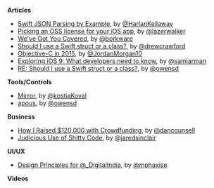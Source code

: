 **Articles**

* [Swift JSON Parsing by Example](http://harlankellaway.com/blog/2015/07/05/swift-json-parsing-by-example/), by [@HarlanKellaway](https://twitter.com/HarlanKellaway)
* [Picking an OSS license for your iOS app](http://blog.lazerwalker.com/cortado/2015/07/05/open-source-licenses.html), by [@lazerwalker](https://twitter.com/lazerwalker)
* [We've Got You Covered](https://www.bignerdranch.com/blog/weve-got-you-covered/), by [@borkware](https://twitter.com/borkware)
* [Should I use a Swift struct or a class?](http://faq.sealedabstract.com/structs_or_classes/), by [@drewcrawford](https://twitter.com/drewcrawford)
* [Objective-C in 2015](https://medium.com/the-traveled-ios-developers-guide/objective-c-in-2015-3cb7dab3690c), by [@JordanMorgan10](https://twitter.com/JordanMorgan10)
* [Exploring iOS 9: What developers need to know](http://insights.carnivalmobile.com/exploring-ios-9/), by [@samjarman](https://twitter.com/samjarman)
* [RE: Should I use a Swift struct or a class?](http://owensd.io/2015/07/05/re-struct-or-class.html), by [@owensd](https://twitter.com/owensd)

**Tools/Controls**

* [Mirror](https://github.com/kostiakoval/Mirror), by [@kostiaKoval](https://twitter.com/kostiaKoval)
* [apous](https://github.com/owensd/apous), by [@owensd](https://twitter.com/owensd)

**Business**

* [How I Raised $120,000 with Crowdfunding](http://dancounsell.com/articles/how-i-raised-120000-dollars-with-crowdfunding), by [@dancounsell](https://twitter.com/dancounsell)
* [Judicious Use of Shitty Code](http://blog.jaredsinclair.com/post/123277602945/judicious-use-of-shitty-code), by [@jaredsinclair](https://twitter.com/jaredsinclair)

**UI/UX**

* [Design Principles for @_DigitalIndia](https://medium.com/ux-for-india/design-principles-for-digitalindia-16200abc3229), by [@mphaxise](https://twitter.com/mphaxise)

**Videos**

